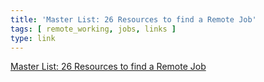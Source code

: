 ```yaml
---
title: 'Master List: 26 Resources to find a Remote Job'
tags: [ remote_working, jobs, links ]
type: link
---
```

[Master List: 26 Resources to find a Remote Job](http://s12k.com/2016/02/04/master-list-26-resources-to-find-a-remote-job/)
